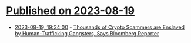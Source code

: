 # [Published on 2023-08-19](index.md)

* [2023-08-19, 19:34:00](https://news.slashdot.org/story/23/08/19/0629215/thousands-of-crypto-scammers-are-enslaved-by-human-trafficking-gangsters-says-bloomberg-reporter?utm_source=rss1.0mainlinkanon&utm_medium=feed) - [Thousands of Crypto Scammers are Enslaved by Human-Trafficking Gangsters, Says Bloomberg Reporter](https://news.slashdot.org/story/23/08/19/0629215/thousands-of-crypto-scammers-are-enslaved-by-human-trafficking-gangsters-says-bloomberg-reporter?utm_source=rss1.0mainlinkanon&utm_medium=feed)
